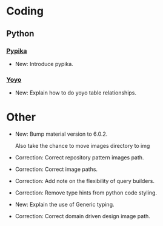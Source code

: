 # Coding

## Python

### [Pypika](pypika.md)

* New: Introduce pypika.

### [Yoyo](yoyo.md)

* New: Explain how to do yoyo table relationships.

# Other

* New: Bump material version to 6.0.2.

    Also take the chance to move images directory to img

* Correction: Correct repository pattern images path.
* Correction: Correct image paths.
* Correction: Add note on the flexibility of query builders.
* Correction: Remove type hints from python code styling.
* New: Explain the use of Generic typing.
* Correction: Correct domain driven design image path.
